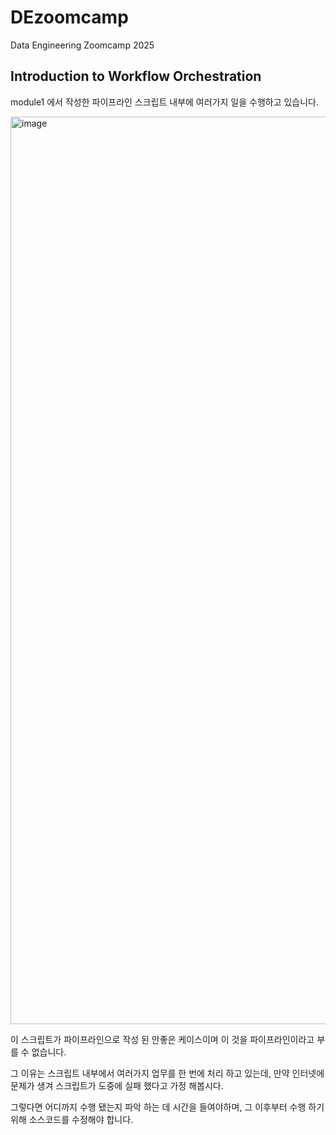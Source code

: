 # DEzoomcamp
Data Engineering Zoomcamp 2025

## Introduction to Workflow Orchestration

module1 에서 작성한 파이프라인 스크립트 내부에 여러가지 일을 수행하고 있습니다.

<img width="1452" alt="image" src="https://github.com/user-attachments/assets/e3055e65-bb6a-4044-b193-0659f4aa854a" />

이 스크립트가 파이프라인으로 작성 된 안좋은 케이스이며 이 것을 파이프라인이라고 부를 수 없습니다.

그 이유는 스크립트 내부에서 여러가지 업무를 한 번에 처리 하고 있는데, 만약 인터넷에 문제가 생겨 스크립트가 도중에 실패 했다고 가정 해봅시다.

그렇다면 어디까지 수행 됐는지 파악 하는 데 시간을 들여야하며, 그 이후부터 수행 하기 위해 소스코드를 수정해야 합니다.

